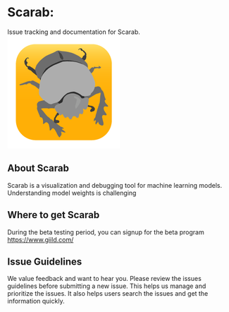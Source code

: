 # Scarab: 

Issue tracking and documentation for Scarab. ![Scarab Icon](https://github.com/giild/ScarabApp/blob/main/images/kscarab_bw_256_icon.png)

## About Scarab
Scarab is a visualization and debugging tool for machine learning models. Understanding model weights is challenging

## Where to get Scarab
During the beta testing period, you can signup for the beta program https://www.giild.com/

## Issue Guidelines
We value feedback and want to hear you. Please review the issues guidelines before submitting a new issue. This helps us manage and prioritize the issues. It also helps users search the issues and get the information quickly.

